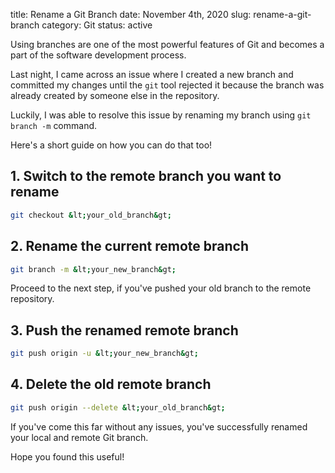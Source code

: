 title: Rename a Git Branch
date: November 4th, 2020
slug: rename-a-git-branch
category: Git
status: active

Using branches are one of the most powerful features of Git and becomes a part of the software development process.

Last night, I came across an issue where I created a new branch and committed my changes until the `git` tool rejected it because the branch was already created by someone else in the repository.

Luckily, I was able to resolve this issue by renaming my branch using `git branch -m` command.

Here's a short guide on how you can do that too!

## 1. Switch to the remote branch you want to rename
```bash
git checkout &lt;your_old_branch&gt;
```

## 2. Rename the current remote branch
```bash
git branch -m &lt;your_new_branch&gt;
```

Proceed to the next step, if you've pushed your old branch to the remote repository.

## 3. Push the renamed remote branch 
```bash
git push origin -u &lt;your_new_branch&gt;
```

## 4. Delete the old remote branch
```bash
git push origin --delete &lt;your_old_branch&gt;
```

If you've come this far without any issues, you've successfully renamed your local and remote Git branch.

Hope you found this useful!